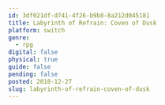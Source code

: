 ```yaml
---
id: 3df021df-d741-4f26-b9b8-8a212d045181
title: Labyrinth of Refrain: Coven of Dusk
platform: switch
genre:
  - rpg
digital: false
physical: true
guide: false
pending: false
posted: 2018-12-27
slug: labyrinth-of-refrain-coven-of-dusk
---
```

